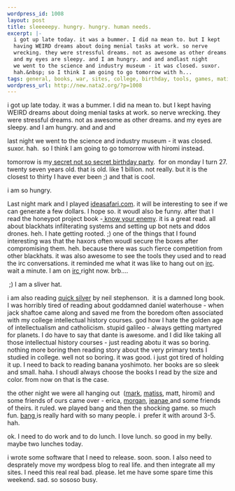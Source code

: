 ```yaml
--- 
wordpress_id: 1008
layout: post
title: sleeeeepy. hungry. hungry. human needs.
excerpt: |-
  i got up late today. it was a bummer. I did na mean to. but I kept
  having WEIRD dreams about doing menial tasks at work. so nerve
  wrecking. they were stressful dreams. not as awesome as other dreams.
  and my eyes are sleepy. and I am hungry. and and andlast night
  we went to the science and industry museum - it was closed. suxor.
  hah.&nbsp; so I think I am going to go tomorrow with h...
tags: general, books, war, sites, college, birthday, tools, games, matiss, irc, hiromi, work, museums
wordpress_url: http://new.nata2.org/?p=1008
---
```

<p>i got up late today. it was a bummer. I did na mean to. but I kept having WEIRD dreams about doing menial tasks at work. so nerve wrecking. they were stressful dreams. not as awesome as other dreams. and my eyes are sleepy. and I am hungry. and and and</p><p>last night we went to the science and industry museum - it was closed. suxor. hah.&nbsp; so I think I am going to go tomorrow with hiromi instead. </p><p>tomorrow is my<a target="_self" href="http://www.drugpenismachine.com"> secret not so secret birthday party</a>.&nbsp; for on monday I turn 27. twenty seven years old. that is old. like 1 billion. not really. but it is the closest to thirty I have ever been ;) and that is cool. </p><p>i am so hungry. </p><p>Last night mark and I played <a target="_self"  href="http://www.ideasafari.com">ideasafari.com</a>. it will be interesting to see if we can generate a few dollars. I hope so. it woudl also be funny. after that I read the honeypot project book -<a target="_self" href="http://www.amazon.com/exec/obidos/ASIN/0201746131/nata2productions"> <u>know your enemy</u></a>. it is a great read. all about blackhats infilterating systems and setting up bot nets and ddos drones. heh. I hate getting rooted. ;) one of the things that I found interesting was that the haxors often woudl secure the boxes after compromising them. heh. because there was such fierce competition from other blackhats. it was also awesome to see the tools they used and to read the irc conversations. it reminded me what it was like to hang out on <a target="_self" href="http://corp.dopeman.org">irc</a>. wait a minute. I am on <a target="_self" href="http://corp.dopeman.org">irc </a>right now.  brb....</p><p>&nbsp;;) I am a sliver hat. <br /></p><p>i am also reading <a target="_self" href="http://www.amazon.com/exec/obidos/ASIN/0060593083/nata2productions">quick silver</a> by neil stephenson.&nbsp; it is a damned long book. I was horribly tired of reading about goddamned daniel waterhouse - when jack shaftoe came along and saved me from the boredom often associated with my college intellectual history courses. god how I hate the golden age of intellectualism and catholicism. stupid galileo - always getting martyred for planets. I do have to say that dante is awesome. and I did like taking all those intellectual history courses - just reading abotu it was so boring. nothing more boring then reading story about the very primary texts I studied in college. well not so boring. it was good. i just got tired of holding it up. I need to back to reading banana yoshimoto. her books are so sleek and small. haha. I shoudl always choose the books I read by the size and color. from now on that is the case. </p><p>the other night we were all hanging out&nbsp; (<a target="_self" href="http://www.markhayward.net">mark</a>, <a target="_self" href="http://www.therats.org">matiss</a>, matt, hiromi) and some friends of ours came over - erica, <a target="_self" href="http://attackmorgan.com">morgan</a>, <a target="_self" href="http://jeanae.com">jeanae </a>and some friends of theirs. it ruled. we played bang and then the shocking game. so much fun. <a target="_self" href="http://www.mayfairgames.com/mfg-shop/4700-4799/qps/4701.html">bang </a>is really hard with so many people. i&nbsp; prefer it with around 3-5. hah. </p><p>ok. I need to do work and to do lunch. I love lunch. so good in my belly. maybe two lunches today.&nbsp;&nbsp;</p><p>i wrote some software that I need to release. soon. soon. I also need to desprately move my wordpess blog to real life. and then integrate all my sites. I need this real real bad. please. let me have some spare time this weekend. sad. so sososo busy. </p>
